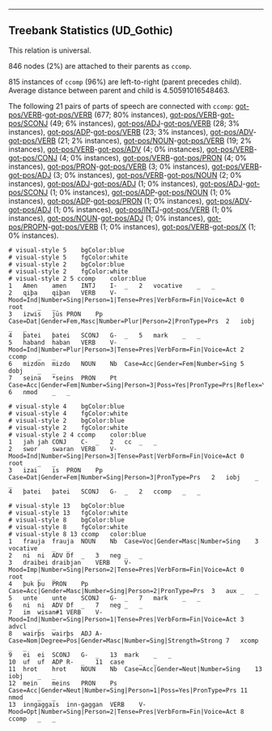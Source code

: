 

--------------------------------------------------------------------------------

## Treebank Statistics (UD_Gothic)

This relation is universal.

846 nodes (2%) are attached to their parents as `ccomp`.

815 instances of `ccomp` (96%) are left-to-right (parent precedes child).
Average distance between parent and child is 4.50591016548463.

The following 21 pairs of parts of speech are connected with `ccomp`: [got-pos/VERB]()-[got-pos/VERB]() (677; 80% instances), [got-pos/VERB]()-[got-pos/SCONJ]() (49; 6% instances), [got-pos/ADJ]()-[got-pos/VERB]() (28; 3% instances), [got-pos/ADP]()-[got-pos/VERB]() (23; 3% instances), [got-pos/ADV]()-[got-pos/VERB]() (21; 2% instances), [got-pos/NOUN]()-[got-pos/VERB]() (19; 2% instances), [got-pos/VERB]()-[got-pos/ADV]() (4; 0% instances), [got-pos/VERB]()-[got-pos/CONJ]() (4; 0% instances), [got-pos/VERB]()-[got-pos/PRON]() (4; 0% instances), [got-pos/PRON]()-[got-pos/VERB]() (3; 0% instances), [got-pos/VERB]()-[got-pos/ADJ]() (3; 0% instances), [got-pos/VERB]()-[got-pos/NOUN]() (2; 0% instances), [got-pos/ADJ]()-[got-pos/ADJ]() (1; 0% instances), [got-pos/ADJ]()-[got-pos/SCONJ]() (1; 0% instances), [got-pos/ADP]()-[got-pos/NOUN]() (1; 0% instances), [got-pos/ADP]()-[got-pos/PRON]() (1; 0% instances), [got-pos/ADV]()-[got-pos/ADJ]() (1; 0% instances), [got-pos/INTJ]()-[got-pos/VERB]() (1; 0% instances), [got-pos/NOUN]()-[got-pos/ADJ]() (1; 0% instances), [got-pos/PROPN]()-[got-pos/VERB]() (1; 0% instances), [got-pos/VERB]()-[got-pos/X]() (1; 0% instances).


~~~ conllu
# visual-style 5	bgColor:blue
# visual-style 5	fgColor:white
# visual-style 2	bgColor:blue
# visual-style 2	fgColor:white
# visual-style 2 5 ccomp	color:blue
1	Amen	amen	INTJ	I-	_	2	vocative	_	_
2	qiþa	qiþan	VERB	V-	Mood=Ind|Number=Sing|Person=1|Tense=Pres|VerbForm=Fin|Voice=Act	0	root	_	_
3	izwis	jūs	PRON	Pp	Case=Dat|Gender=Fem,Masc|Number=Plur|Person=2|PronType=Prs	2	iobj	_	_
4	þatei	þatei	SCONJ	G-	_	5	mark	_	_
5	haband	haban	VERB	V-	Mood=Ind|Number=Plur|Person=3|Tense=Pres|VerbForm=Fin|Voice=Act	2	ccomp	_	_
6	mizdon	mizdo	NOUN	Nb	Case=Acc|Gender=Fem|Number=Sing	5	dobj	_	_
7	seina	*seins	PRON	Pt	Case=Acc|Gender=Fem|Number=Sing|Person=3|Poss=Yes|PronType=Prs|Reflex=Yes	6	nmod	_	_

~~~


~~~ conllu
# visual-style 4	bgColor:blue
# visual-style 4	fgColor:white
# visual-style 2	bgColor:blue
# visual-style 2	fgColor:white
# visual-style 2 4 ccomp	color:blue
1	jah	jah	CONJ	C-	_	2	cc	_	_
2	swor	swaran	VERB	V-	Mood=Ind|Number=Sing|Person=3|Tense=Past|VerbForm=Fin|Voice=Act	0	root	_	_
3	izai	is	PRON	Pp	Case=Dat|Gender=Fem|Number=Sing|Person=3|PronType=Prs	2	iobj	_	_
4	þatei	þatei	SCONJ	G-	_	2	ccomp	_	_

~~~


~~~ conllu
# visual-style 13	bgColor:blue
# visual-style 13	fgColor:white
# visual-style 8	bgColor:blue
# visual-style 8	fgColor:white
# visual-style 8 13 ccomp	color:blue
1	frauja	frauja	NOUN	Nb	Case=Voc|Gender=Masc|Number=Sing	3	vocative	_	_
2	ni	ni	ADV	Df	_	3	neg	_	_
3	draibei	draibjan	VERB	V-	Mood=Imp|Number=Sing|Person=2|Tense=Pres|VerbForm=Fin|Voice=Act	0	root	_	_
4	þuk	þu	PRON	Pp	Case=Acc|Gender=Masc|Number=Sing|Person=2|PronType=Prs	3	aux	_	_
5	unte	unte	SCONJ	G-	_	7	mark	_	_
6	ni	ni	ADV	Df	_	7	neg	_	_
7	im	wisan#1	VERB	V-	Mood=Ind|Number=Sing|Person=1|Tense=Pres|VerbForm=Fin|Voice=Act	3	advcl	_	_
8	wairþs	wairþs	ADJ	A-	Case=Nom|Degree=Pos|Gender=Masc|Number=Sing|Strength=Strong	7	xcomp	_	_
9	ei	ei	SCONJ	G-	_	13	mark	_	_
10	uf	uf	ADP	R-	_	11	case	_	_
11	hrot	hrot	NOUN	Nb	Case=Acc|Gender=Neut|Number=Sing	13	iobj	_	_
12	mein	meins	PRON	Ps	Case=Acc|Gender=Neut|Number=Sing|Person=1|Poss=Yes|PronType=Prs	11	nmod	_	_
13	inngaggais	inn-gaggan	VERB	V-	Mood=Opt|Number=Sing|Person=2|Tense=Pres|VerbForm=Fin|Voice=Act	8	ccomp	_	_

~~~


